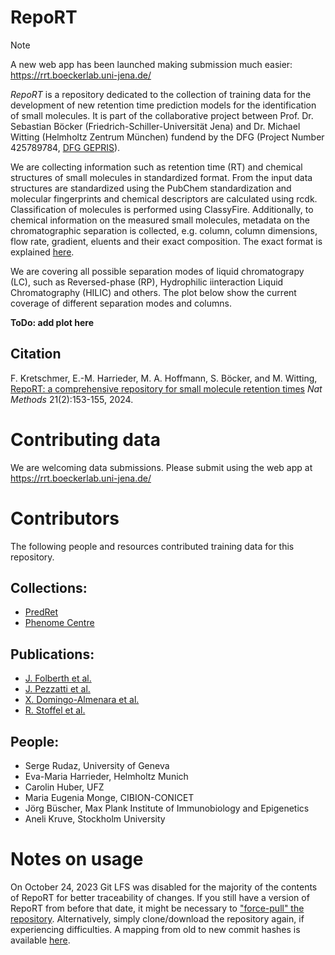 # RepoRT

> [!NOTE]
> A new web app has been launched making submission much easier: <https://rrt.boeckerlab.uni-jena.de/>

*RepoRT* is a repository dedicated to the collection of training data
for the development of new retention time prediction models for the
identification of small molecules. It is part of the collaborative
project between Prof. Dr. Sebastian Böcker
(Friedrich-Schiller-Universität Jena) and Dr. Michael Witting (Helmholtz
Zentrum München) fundend by the DFG (Project Number 425789784, [DFG
GEPRIS](https://gepris.dfg.de/gepris/projekt/425789784?language=en)).

We are collecting information such as retention time (RT) and chemical
structures of small molecules in standardized format. From the input
data structures are standardized using the PubChem standardization and
molecular fingerprints and chemical descriptors are calculated using
rcdk. Classification of molecules is performed using ClassyFire.
Additionally, to chemical information on the measured small molecules,
metadata on the chromatographic separation is collected, e.g. column,
column dimensions, flow rate, gradient, eluents and their exact
composition. The exact format is explained [here](DataDescription.md).

We are covering all possible separation modes of liquid chromatograpy
(LC), such as Reversed-phase (RP), Hydrophilic iinteraction Liquid
Chromatography (HILIC) and others. The plot below show the current
coverage of different separation modes and columns.

**ToDo: add plot here**

## Citation

F. Kretschmer, E.-M. Harrieder, M.  A. Hoffmann, S. Böcker, and M. Witting, 
[RepoRT: a comprehensive repository for small molecule retention times](https://doi.org/10.1038/s41592-023-02143-z) 
*Nat Methods* 21(2):153-155, 2024.

# Contributing data

We are welcoming data submissions. Please submit using the web app at <https://rrt.boeckerlab.uni-jena.de/>

# Contributors

The following people and resources contributed training data for this
repository.

## Collections:

-   [PredRet](http://predret.org/)
-   [Phenome Centre](https://github.com/phenomecentre/npc-open-lcms)

## Publications:

-   [J. Folberth et al.](https://doi.org/10.1016/j.jchromb.2020.122105)
-   [J. Pezzatti et al.](https://doi.org/10.1016/j.chroma.2019.01.023)
-   [X. Domingo-Almenara et al.](https://doi.org/10.1038/s41467-019-13680-7)
-   [R. Stoffel et al.](https://doi.org/10.1007/s00216-021-03828-0)

## People:

-   Serge Rudaz, University of Geneva
-   Eva-Maria Harrieder, Helmholtz Munich
-   Carolin Huber, UFZ
-   Maria Eugenia Monge, CIBION-CONICET
-   Jörg Büscher, Max Plank Institute of Immunobiology and Epigenetics
-   Aneli Kruve, Stockholm University

# Notes on usage

On October 24, 2023 Git LFS was disabled for the majority of the contents of RepoRT for better traceability of changes.
If you still have a version of RepoRT from before that date, it might be necessary to ["force-pull" the repository](https://stackoverflow.com/a/8888015).
Alternatively, simply clone/download the repository again, if experiencing difficulties.
A mapping from old to new commit hashes is available [here](https://github.com/michaelwitting/RepoRT/blob/master/resources/migration_commit_mapping.tsv).
